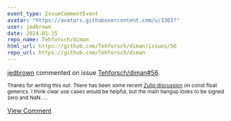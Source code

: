 ```yaml
---
event_type: IssueCommentEvent
avatar: "https://avatars.githubusercontent.com/u/3303?"
user: jedbrown
date: 2024-01-15
repo_name: Tehforsch/diman
html_url: https://github.com/Tehforsch/diman/issues/56
repo_url: https://github.com/Tehforsch/diman
---
```


<a href='https://github.com/jedbrown' target='_blank'>jedbrown</a> commented on issue <a href='https://github.com/Tehforsch/diman/issues/56' target='_blank'>Tehforsch/diman#56</a>.

<small>Thanks for writing this out. There has been some recent [Zulip discussion](https://rust-lang.zulipchat.com/#narrow/stream/260443-project-const-generics/topic/.60f32.60.20as.20a.20const.20generic.20parameter) on const float generics. I think clear use cases would be helpful, but the main hangup looks to be signed zero and NaN....</small>

<a href='https://github.com/Tehforsch/diman/issues/56' target='_blank'>View Comment</a>